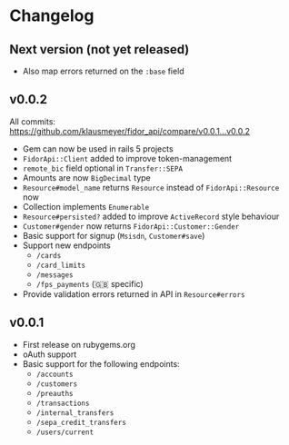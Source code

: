# Changelog

## Next version (not yet released)

* Also map errors returned on the `:base` field

## v0.0.2

All commits: https://github.com/klausmeyer/fidor_api/compare/v0.0.1...v0.0.2

* Gem can now be used in rails 5 projects
* `FidorApi::Client` added to improve token-management
* `remote_bic` field optional in `Transfer::SEPA`
* Amounts are now `BigDecimal` type
* `Resource#model_name` returns `Resource` instead of `FidorApi::Resource` now
* Collection implements `Enumerable`
* `Resource#persisted?` added to improve `ActiveRecord` style behaviour
* `Customer#gender` now returns `FidorApi::Customer::Gender`
* Basic support for signup (`Msisdn`, `Customer#save`)
* Support new endpoints
  * `/cards`
  * `/card_limits`
  * `/messages`
  * `/fps_payments` (:gb: specific)
* Provide validation errors returned in API in `Resource#errors`

## v0.0.1

* First release on rubygems.org
* oAuth support
* Basic support for the following endpoints:
  * `/accounts`
  * `/customers`
  * `/preauths`
  * `/transactions`
  * `/internal_transfers`
  * `/sepa_credit_transfers`
  * `/users/current`

